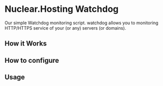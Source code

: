 # Nuclear.Hosting Watchdog

Our simple Watchdog monitoring script. watchdog allows you to monitoring HTTP/HTTPS service of your (or any) servers (or domains).

## How it Works

## How to configure

## Usage
